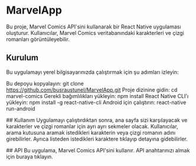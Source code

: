 # MarvelApp

Bu proje, Marvel Comics API'sini kullanarak bir React Native uygulaması oluşturur. Kullanıcılar, Marvel Comics veritabanındaki karakterleri ve çizgi romanları görüntüleyebilir.

## Kurulum
Bu uygulamayı yerel bilgisayarınızda çalıştırmak için şu adımları izleyin:

Bu depoyu kopyalayın: git clone https://github.com/busraustunel/MarvelApp.git
Proje dizinine gidin: cd marvel-comics
Gerekli bağımlılıkları yükleyin: npm install
React Native CLI'ı yükleyin: npm install -g react-native-cli
Android için çalıştırın: react-native run-android


## Kullanım
Uygulamayı çalıştırdıktan sonra, ana sayfa sizi karşılayacak ve karakterler ve çizgi romanlar için ayrı ayrı sekmeler olacak. Kullanıcılar, arama kutusuna aramak istedikleri karakterin veya çizgi romanın adını girebilirler. Ayrıca listeden istedikleri karaktere tıklayıp detayına gidebilirler.

## API
Bu uygulama, Marvel Comics API'sini kullanır. API anahtarınızı almak için buraya tıklayın.




